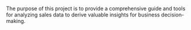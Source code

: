 The purpose of this project is to provide a comprehensive guide and tools for analyzing sales data to derive valuable insights for business decision-making.
